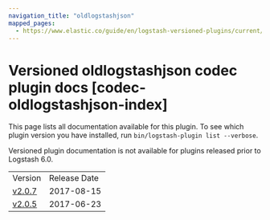 ```yaml
---
navigation_title: "oldlogstashjson"
mapped_pages:
  - https://www.elastic.co/guide/en/logstash-versioned-plugins/current/codec-oldlogstashjson-index.html
---
```


# Versioned oldlogstashjson codec plugin docs [codec-oldlogstashjson-index]

This page lists all documentation available for this plugin. To see which plugin version you have installed, run `bin/logstash-plugin list --verbose`.

Versioned plugin documentation is not available for plugins released prior to Logstash 6.0.

| | |
| :- | :- |
| Version | Release Date |
| [v2.0.7](v2-0-7-plugins-codecs-oldlogstashjson.md) | 2017-08-15 |
| [v2.0.5](v2-0-5-plugins-codecs-oldlogstashjson.md) | 2017-06-23 |
